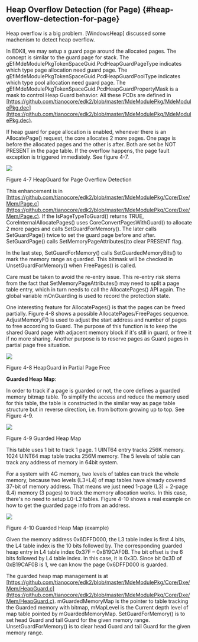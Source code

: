 <!--- @file
  Additional Overflow Detection file: -Heap Overflow Detection (for Page) 

  Copyright (c) 2018, Intel Corporation. All rights reserved.<BR>

  Redistribution and use in source (original document form) and 'compiled'
  forms (converted to PDF, epub, HTML and other formats) with or without
  modification, are permitted provided that the following conditions are met:

  1) Redistributions of source code (original document form) must retain the
     above copyright notice, this list of conditions and the following
     disclaimer as the first lines of this file unmodified.

  2) Redistributions in compiled form (transformed to other DTDs, converted to
     PDF, epub, HTML and other formats) must reproduce the above copyright
     notice, this list of conditions and the following disclaimer in the
     documentation and/or other materials provided with the distribution.

  THIS DOCUMENTATION IS PROVIDED BY TIANOCORE PROJECT "AS IS" AND ANY EXPRESS OR
  IMPLIED WARRANTIES, INCLUDING, BUT NOT LIMITED TO, THE IMPLIED WARRANTIES OF
  MERCHANTABILITY AND FITNESS FOR A PARTICULAR PURPOSE ARE DISCLAIMED. IN NO
  EVENT SHALL TIANOCORE PROJECT  BE LIABLE FOR ANY DIRECT, INDIRECT, INCIDENTAL,
  SPECIAL, EXEMPLARY, OR CONSEQUENTIAL DAMAGES (INCLUDING, BUT NOT LIMITED TO,
  PROCUREMENT OF SUBSTITUTE GOODS OR SERVICES; LOSS OF USE, DATA, OR PROFITS;
  OR BUSINESS INTERRUPTION) HOWEVER CAUSED AND ON ANY THEORY OF LIABILITY,
  WHETHER IN CONTRACT, STRICT LIABILITY, OR TORT (INCLUDING NEGLIGENCE OR
  OTHERWISE) ARISING IN ANY WAY OUT OF THE USE OF THIS DOCUMENTATION, EVEN IF
  ADVISED OF THE POSSIBILITY OF SUCH DAMAGE.

-->

## Heap Overflow Detection (for Page) {#heap-overflow-detection-for-page}

Heap overflow is a big problem. [WindowsHeap] discussed some machenism to detect heap overflow.

In EDKII, we may setup a guard page around the allocated pages. The concept is similar to the guard page for stack. The gEfiMdeModulePkgTokenSpaceGuid.PcdHeapGuardPageType indicates which type page allocation need guard page. The gEfiMdeModulePkgTokenSpaceGuid.PcdHeapGuardPoolType indicates which type pool allocation need guard page. The gEfiMdeModulePkgTokenSpaceGuid.PcdHeapGuardPropertyMask is a mask to control Heap Guard behavior. All these PCDs are defined in [https://github.com/tianocore/edk2/blob/master/MdeModulePkg/MdeModulePkg.dec](https://github.com/tianocore/edk2/blob/master/MdeModulePkg/MdeModulePkg.dec).

If heap guard for page allocation is enabled, whenever there is an AllocatePage() request, the core allocates 2 more pages. One page is before the allocated pages and the other is after. Both are set be NOT PRESENT in the page table. If the overflow happens, the page fault exception is triggered immediately. See figure 4-7.

![](Mydir/media/image22.png)

Figure 4-7 HeapGuard for Page Overflow Detection

This enhancement is in [https://github.com/tianocore/edk2/blob/master/MdeModulePkg/Core/Dxe/Mem/Page.c](https://github.com/tianocore/edk2/blob/master/MdeModulePkg/Core/Dxe/Mem/Page.c). If the IsPageTypeToGuard() returns TRUE, CoreInternalAllocatePages() uses CoreConvertPagesWithGuard() to allocate 2 more pages and calls SetGuardForMemory(). The later calls SetGuardPage() twice to set the guard page before and after. SetGuardPage() calls SetMemoryPageAttributes()to clear PRESENT flag.

In the last step, SetGuardForMemory() calls SetGuardedMemoryBits() to mark the memory range as guarded. This bitmask will be checked in UnsetGuardForMemory() when FreePages() is called.

Care must be taken to avoid the re-entry issue. This re-entry risk stems from the fact that SetMemoryPageAttributes() may need to split a page table entry, which in turn needs to call the AllocatePages() API again. The global variable mOnGuarding is used to record the protection state.

One interesting feature for AllocatePages() is that the pages can be freed partially. Figure 4-8 shows a possible AllocatePages/FreePages sequence. AdjustMemoryF() is used to adjust the start address and number of pages to free according to Guard. The purpose of this function is to keep the shared Guard page with adjacent memory block if it&#039;s still in guard, or free it if no more sharing. Another purpose is to reserve pages as Guard pages in partial page free situation.

![](Mydir/media/image23.png)

Figure 4-8 HeapGuard in Partial Page Free

**Guarded Heap Map**:

In order to track if a page is guarded or not, the core defines a guarded memory bitmap table. To simplify the access and reduce the memory used for this table, the table is constructed in the similar way as page table structure but in reverse direction, i.e. from bottom growing up to top. See Figure 4-9.

![](Mydir/media/image24.png)

Figure 4-9 Guarded Heap Map

This table uses 1 bit to track 1 page. 1 UINT64 entry tracks 256K memory. 1024 UINT64 map table tracks 256M memory. The 5 levels of table can track any address of memory in 64bit system.

For a system with 4G memory, two levels of tables can track the whole memory, because two levels (L3+L4) of map tables have already covered 37-bit of memory address. That means we just need 1-page (L3) + 2-page (L4) memory (3 pages) to track the memory allocation works. In this case, there&#039;s no need to setup L0-L2 tables. Figure 4-10 shows a real example on how to get the guarded page info from an address.

![](Mydir/media/image25.png)

Figure 4-10 Guarded Heap Map (example)

Given the memory address 0x6DFFD000, the L3 table index is first 4 bits, the L4 table index is the 10 bits followed by. The corresponding guarded heap entry in L4 table index 0x37F – 0xB19CAF0B. The bit offset is the 6 bits followed by L4 table index. In this case, it is 0x3D. Since bit 0x3D of 0xB19CAF0B is 1, we can know the page 0x6DFFD000 is guarded.

The guarded heap map management is at [https://github.com/tianocore/edk2/blob/master/MdeModulePkg/Core/Dxe/Mem/HeapGuard.c](https://github.com/tianocore/edk2/blob/master/MdeModulePkg/Core/Dxe/Mem/HeapGuard.c). mGuardedMemoryMap is the pointer to table tracking the Guarded memory with bitmap, mMapLevel is the Current depth level of map table pointed by mGuardedMemoryMap. SetGuardForMemory() is to set head Guard and tail Guard for the given memory range. UnsetGuardForMemory() is to clear head Guard and tail Guard for the given memory range.